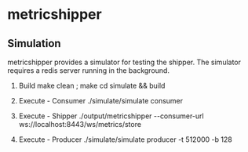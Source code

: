 metricshipper
========

Simulation
------------
metricshipper provides a simulator for testing the shipper. The simulator
requires a redis server running in the background.

1. Build
 make clean ; make
 cd simulate && build

2. Execute - Consumer
  ./simulate/simulate consumer

3. Execute - Shipper
  ./output/metricshipper --consumer-url ws://localhost:8443/ws/metrics/store

4. Execute - Producer
  ./simulate/simulate producer -t 512000 -b 128
